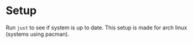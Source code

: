 
# Setup

Run `just` to see if system is up to date. This setup is made for arch linux (systems using pacman).
